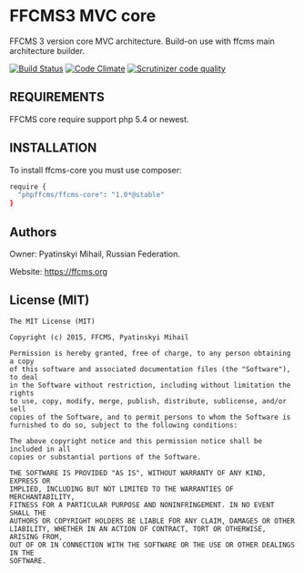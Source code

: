 FFCMS3 MVC core
===========================
FFCMS 3 version core MVC architecture. Build-on use with ffcms main architecture builder.

[![Build Status](https://scrutinizer-ci.com/g/phpffcms/ffcms-core/badges/build.png?b=master)](https://scrutinizer-ci.com/g/phpffcms/ffcms-core/build-status/master)
[![Code Climate](https://codeclimate.com/github/phpffcms/ffcms-core/badges/gpa.svg)](https://codeclimate.com/github/phpffcms/ffcms-core)
[![Scrutinizer code quality](https://scrutinizer-ci.com/g/phpffcms/ffcms-core/badges/quality-score.png?b=master)](https://scrutinizer-ci.com/g/phpffcms/ffcms-core/)

REQUIREMENTS
------------
FFCMS core require support php 5.4 or newest. 

INSTALLATION
------------
To install ffcms-core you must use composer:
```bash
require {
  "phpffcms/ffcms-core": "1.0*@stable"
}
```

Authors
------------
Owner: Pyatinskyi Mihail, Russian Federation.

Website: https://ffcms.org

License (MIT)
------------
```
The MIT License (MIT)

Copyright (c) 2015, FFCMS, Pyatinskyi Mihail

Permission is hereby granted, free of charge, to any person obtaining a copy
of this software and associated documentation files (the "Software"), to deal
in the Software without restriction, including without limitation the rights
to use, copy, modify, merge, publish, distribute, sublicense, and/or sell
copies of the Software, and to permit persons to whom the Software is
furnished to do so, subject to the following conditions:

The above copyright notice and this permission notice shall be included in all
copies or substantial portions of the Software.

THE SOFTWARE IS PROVIDED "AS IS", WITHOUT WARRANTY OF ANY KIND, EXPRESS OR
IMPLIED, INCLUDING BUT NOT LIMITED TO THE WARRANTIES OF MERCHANTABILITY,
FITNESS FOR A PARTICULAR PURPOSE AND NONINFRINGEMENT. IN NO EVENT SHALL THE
AUTHORS OR COPYRIGHT HOLDERS BE LIABLE FOR ANY CLAIM, DAMAGES OR OTHER
LIABILITY, WHETHER IN AN ACTION OF CONTRACT, TORT OR OTHERWISE, ARISING FROM,
OUT OF OR IN CONNECTION WITH THE SOFTWARE OR THE USE OR OTHER DEALINGS IN THE
SOFTWARE.
```
